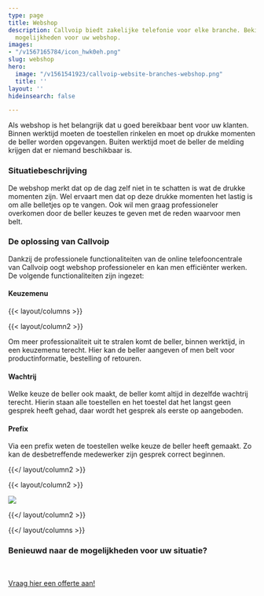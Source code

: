 ```yaml
---
type: page
title: Webshop
description: Callvoip biedt zakelijke telefonie voor elke branche. Bekijk hier de
  mogelijkheden voor uw webshop.
images:
- "/v1567165784/icon_hwk0eh.png"
slug: webshop
hero:
  image: "/v1561541923/callvoip-website-branches-webshop.png"
  title: ''
layout: ''
hideinsearch: false

---
```

Als webshop is het belangrijk dat u goed bereikbaar bent voor uw klanten. Binnen werktijd moeten de toestellen rinkelen en moet op drukke momenten de beller worden opgevangen. Buiten werktijd moet de beller de melding krijgen dat er niemand beschikbaar is.

### Situatiebeschrijving

De webshop merkt dat op de dag zelf niet in te schatten is wat de drukke momenten zijn. Wel ervaart men dat op deze drukke momenten het lastig is om alle belletjes op te vangen. Ook wil men graag professioneler overkomen door de beller keuzes te geven met de reden waarvoor men belt.

### De oplossing van Callvoip

Dankzij de professionele functionaliteiten van de online telefooncentrale van Callvoip oogt webshop professioneler en kan men efficiënter werken. De volgende functionaliteiten zijn ingezet:

#### Keuzemenu

{{< layout/columns >}}

 {{< layout/column2 >}}

Om meer professionaliteit uit te stralen komt de beller, binnen werktijd, in een keuzemenu terecht. Hier kan de beller aangeven of men belt voor productinformatie, bestelling of retouren.

#### Wachtrij

Welke keuze de beller ook maakt, de beller komt altijd in dezelfde wachtrij terecht. Hierin staan alle toestellen en het toestel dat het langst geen gesprek heeft gehad, daar wordt het gesprek als eerste op aangeboden.

#### Prefix

Via een prefix weten de toestellen welke keuze de beller heeft gemaakt. Zo kan de desbetreffende medewerker zijn gesprek correct beginnen.

 {{</ layout/column2 >}}

 {{< layout/column2 >}}

![](https://res.cloudinary.com/callvoip/image/upload/v1562141251/callvoip-website-keuzemenu-voorbeeld.png)

 {{</ layout/column2 >}}

{{</ layout/columns >}}

### Benieuwd naar de mogelijkheden voor uw situatie?

<br>

<a href="/offerte/" class="button">Vraag hier een offerte aan!</a>